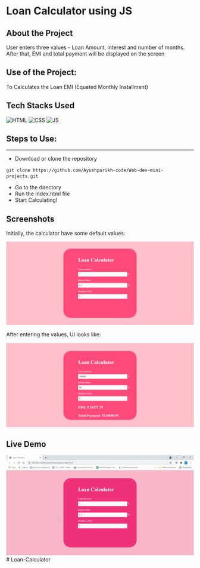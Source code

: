 # Loan Calculator using JS

## About the Project
<p>User enters three values - Loan Amount, interest and number of months. After that, EMI and total payment will be displayed on the screen </p>

## Use of the Project:

<p>To Calculates the Loan EMI (Equated Monthly Installment)</p>

## Tech Stacks Used


![HTML](https://img.shields.io/badge/html5%20-%23E34F26.svg?&style=for-the-badge&logo=html5&logoColor=white)
![CSS](https://img.shields.io/badge/css3%20-%231572B6.svg?&style=for-the-badge&logo=css3&logoColor=white)
![JS](https://img.shields.io/badge/javascript%20-%23323330.svg?&style=for-the-badge&logo=javascript&logoColor=%23F7DF1E)

## Steps to Use:

---

- Download or clone the repository

```
git clone https://github.com/Ayushparikh-code/Web-dev-mini-projects.git
```

- Go to the directory
- Run the index.html file
- Start Calculating!

## Screenshots

Initially, the calculator have some default values:

<img src="./Screenshots/ss1.png" />

After entering the values, UI looks like:

<img src="./Screenshots/ss2.png" />

## Live Demo

<img src="./Screenshots/demo.gif" />#   L o a n - C a l c u l a t o r 
 
 